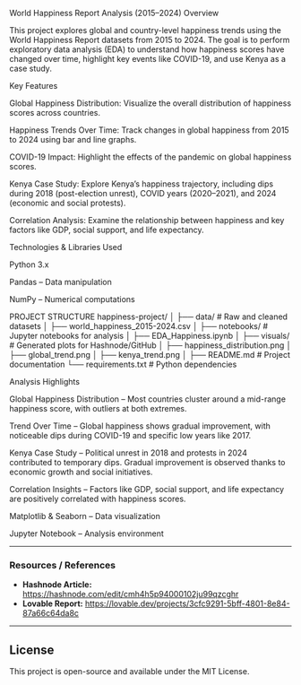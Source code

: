 World Happiness Report Analysis (2015–2024)
Overview

This project explores global and country-level happiness trends using the World Happiness Report datasets from 2015 to 2024. The goal is to perform exploratory data analysis (EDA) to understand how happiness scores have changed over time, highlight key events like COVID-19, and use Kenya as a case study.

Key Features

Global Happiness Distribution: Visualize the overall distribution of happiness scores across countries.

Happiness Trends Over Time: Track changes in global happiness from 2015 to 2024 using bar and line graphs.

COVID-19 Impact: Highlight the effects of the pandemic on global happiness scores.

Kenya Case Study: Explore Kenya’s happiness trajectory, including dips during 2018 (post-election unrest), COVID years (2020–2021), and 2024 (economic and social protests).

Correlation Analysis: Examine the relationship between happiness and key factors like GDP, social support, and life expectancy.

Technologies & Libraries Used

Python 3.x

Pandas – Data manipulation

NumPy – Numerical computations

PROJECT STRUCTURE
happiness-project/
│
├── data/                   # Raw and cleaned datasets
│   ├── world_happiness_2015-2024.csv
│
├── notebooks/              # Jupyter notebooks for analysis
│   ├── EDA_Happiness.ipynb
│
├── visuals/                # Generated plots for Hashnode/GitHub
│   ├── happiness_distribution.png
│   ├── global_trend.png
│   ├── kenya_trend.png
│
├── README.md               # Project documentation
└── requirements.txt        # Python dependencies

Analysis Highlights

Global Happiness Distribution – Most countries cluster around a mid-range happiness score, with outliers at both extremes.

Trend Over Time – Global happiness shows gradual improvement, with noticeable dips during COVID-19 and specific low years like 2017.

Kenya Case Study – Political unrest in 2018 and protests in 2024 contributed to temporary dips. Gradual improvement is observed thanks to economic growth and social initiatives.

Correlation Insights – Factors like GDP, social support, and life expectancy are positively correlated with happiness scores.



Matplotlib & Seaborn – Data visualization

Jupyter Notebook – Analysis environment

---

### Resources / References

- **Hashnode Article:** https://hashnode.com/edit/cmh4h5p94000102ju99qzcghr
- **Lovable Report:** https://lovable.dev/projects/3cfc9291-5bff-4801-8e84-87a66c64da8c

---

##  License
This project is open-source and available under the MIT License.

